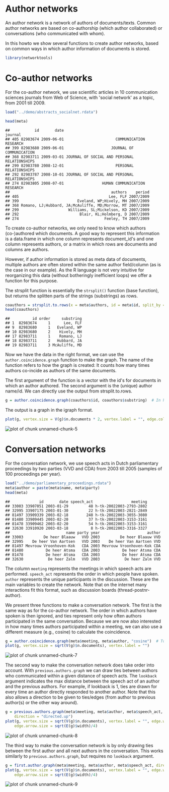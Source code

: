 Author networks
==========================

An author network is a network of authors of documents/texts. Common author networks are based on co-authorship (which author collaborated) or conversations (who communicated with whom). 

In this howto we show several functions to create author networks, based on common ways in which author information of documents is stored.



```r
library(networktools)
```


Co-author networks
=====================

For the co-author network, we use scientific articles in 10 communication sciences journals from Web of Science, with 'social network' as a topic, from 2001 till 2009.


```r
load("../demo/abstracts_socialnet.rdata")

head(meta)
```

```
##           id       date                                      journal
## 405 82983674 2009-06-01                       COMMUNICATION RESEARCH
## 399 82983680 2009-06-01                     JOURNAL OF COMMUNICATION
## 368 82983711 2009-03-01 JOURNAL OF SOCIAL AND PERSONAL RELATIONSHIPS
## 299 82983780 2008-12-01                       PERSONAL RELATIONSHIPS
## 292 82983787 2008-10-01 JOURNAL OF SOCIAL AND PERSONAL RELATIONSHIPS
## 274 82983805 2008-07-01                 HUMAN COMMUNICATION RESEARCH
##                                             authors    period
## 405                                        Lee, FLF 2007/2009
## 399                          Eveland, WP;Hively, MH 2007/2009
## 368 Romano, LJ;Hubbard, JA;McAuliffe, MD;Morrow, MT 2007/2009
## 299                      Williams, SL;Mickelson, KD 2007/2009
## 292                           Blair, KL;Holmberg, D 2007/2009
## 274                                      Feeley, TH 2007/2009
```


To create co-author networks, we only need to know which authors (co-)authored which documents. A good way to represent this information is a data.frame in which one column represents document_id's and one column represents authors, or a matrix in which rows are documents and columns are authors. 

However, if author information is stored as meta data of documents, multiple authors are often stored within the same author field/column (as is the case in our example). As the R language is not very intuitive for reorganizing this data (without botheringly inefficient loops) we offer a function for this purpose.

The strsplit function is essentially the `strsplit()` function (base function), but returns the splitten parts of the strings (substrings) as rows. 


```r
coauthors = strsplit.to.rows(x = meta$authors, id = meta$id, split_by = ";")
head(coauthors)
```

```
##          id order     substring
## 1  82983674     1      Lee, FLF
## 9  82983680     1   Eveland, WP
## 10 82983680     2    Hively, MH
## 17 82983711     1    Romano, LJ
## 18 82983711     2   Hubbard, JA
## 19 82983711     3 McAuliffe, MD
```


Now we have the data in the right format, we can use the `author.coincidence.graph` function to make the graph. The name of the function refers to how the graph is created: It counts how many times authors co-incide as authors of the same documents.

The first argument of the function is a vector with the id's for documents in which an author authored. The second argument is the (unique) author name/id. We can directly use the output from strsplit.to.rows. 


```r
g = author.coincidence.graph(coauthors$id, coauthors$substring)  # In how many documents did author.X and author.Y co-author?
```


The output is a graph in the igraph format. 


```r
plot(g, vertex.size = V(g)$n.documents * 2, vertex.label = "", edge.color = "black")
```

![plot of chunk unnamed-chunk-5](figure/unnamed-chunk-5.png) 


Conversation networks
=====================

For the conversation network, we use speech acts in Dutch parliamentary proceedings by two parties (VVD and CDA) from 2003 till 2005 (samples of 100 proceedings per year). 


```r
load("../demo/parliamentary_proceedings.rdata")
meta$author = paste(meta$name, meta$party)
head(meta)
```

```
##             id       date speech_act                 meeting
## 33003 33907051 2003-01-29         48 h-tk-20022003-2793-2802
## 32995 33907175 2003-01-30         22 h-tk-20022003-2821-2849
## 81497 33909339 2003-02-18        248 h-tk-20022003-3055-3080
## 81480 33909445 2003-02-20         37 h-tk-20022003-3153-3161
## 81478 33909462 2003-02-20         54 h-tk-20022003-3153-3161
## 32630 33910920 2003-03-18          8 h-tk-20022003-3316-3327
##                         name party year                     author
## 33003         De heer Blaauw   VVD 2003         De heer Blaauw VVD
## 32995    De heer Van Aartsen   VVD 2003    De heer Van Aartsen VVD
## 81497 Mevrouw Vroonhoven-Kok   CDA 2003 Mevrouw Vroonhoven-Kok CDA
## 81480          De heer Atsma   CDA 2003          De heer Atsma CDA
## 81478          De heer Atsma   CDA 2003          De heer Atsma CDA
## 32630           De heer Zalm   VVD 2003           De heer Zalm VVD
```


The column `meeting` represents the meetings in which speech acts are performed. `speech_act` represents the order in which people have spoken. `author` represents the unique participants in the discussion. These are the main variables to create the network. Note that on the internet many interactions fit this format, such as discussion boards (thread-postnr-author).

We present three functions to make a conversation network. The first is the same way as for the co-author network. The order in which authors have spoken is then ignored, and ties represent only how often authors participated in the same conversation. Because we are now also interested in how many times authors participated within a meeting, we can also use a different measure (e.g., cosine) to calculate the coincidence.


```r
g = author.coincidence.graph(meta$meeting, meta$author, "cosine")  # To what extent did politicians participate in the same conversations?
plot(g, vertex.size = sqrt(V(g)$n.documents), vertex.label = "")
```

![plot of chunk unnamed-chunk-7](figure/unnamed-chunk-7.png) 


The second way to make the conversation network does take order into account. With `previous.authors.graph` we can draw ties between authors who communicated within a given distance of speech acts. The `lookback` argument indicates the max distance between the speech act of an author and the previous authors. For example, if lookback is 1, ties are drawn for every time an author directly responded to another author. Note that this also allows a direction to be given to ties/edges (from author to previous author(s) or the other way around). 


```r
g = previous.authors.graph(meta$meeting, meta$author, meta$speech_act, lookback = 1, 
    direction = "directed.up")
plot(g, vertex.size = sqrt(V(g)$n.documents), vertex.label = "", edge.width = sqrt(E(g)$width), 
    edge.arrow.size = sqrt(E(g)$width)/4)
```

![plot of chunk unnamed-chunk-8](figure/unnamed-chunk-8.png) 


The third way to make the conversation network is by only drawing ties between the first author and all next authors in the conversation. This works similarly to `previous.authors.graph`, but requires no `lookback` argument.


```r
g = first.author.graph(meta$meeting, meta$author, meta$speech_act, direction = "directed.up")
plot(g, vertex.size = sqrt(V(g)$n.documents), vertex.label = "", edge.width = sqrt(E(g)$width), 
    edge.arrow.size = sqrt(E(g)$width)/4)
```

![plot of chunk unnamed-chunk-9](figure/unnamed-chunk-9.png) 

